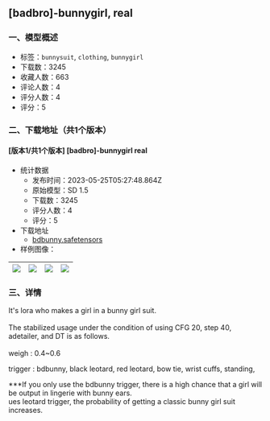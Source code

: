 ## [badbro]-bunnygirl, real
### 一、模型概述

- 标签：`bunnysuit`, `clothing`, `bunnygirl`
- 下载数：3245
- 收藏人数：663
- 评论人数：4
- 评分人数：4
- 评分：5

### 二、下载地址（共1个版本）

#### [版本1/共1个版本] [badbro]-bunnygirl real

- 统计数据
  - 发布时间：2023-05-25T05:27:48.864Z
  - 原始模型：SD 1.5
  - 下载数：3245
  - 评分人数：4
  - 评分：5
- 下载地址
  - [bdbunny.safetensors](https://civitai.com/api/download/models/80422)
- 样例图像：

| <img src="https://image.civitai.com/xG1nkqKTMzGDvpLrqFT7WA/62c5153c-e5a4-491d-8e86-ba95fe83b30e/width=450/902623.jpeg" /> | <img src="https://image.civitai.com/xG1nkqKTMzGDvpLrqFT7WA/8e87c4b8-520a-460b-af54-859ff20f1968/width=450/902624.jpeg" /> | <img src="https://image.civitai.com/xG1nkqKTMzGDvpLrqFT7WA/f004c2ab-3a82-4e5c-ab9c-6b961632afca/width=450/902626.jpeg" /> | <img src="https://image.civitai.com/xG1nkqKTMzGDvpLrqFT7WA/3ed21a2f-95c0-43ed-8a6e-6db933b3f8da/width=450/902627.jpeg" /> |
| ---- | ---- | ---- | ---- |


### 三、详情
<p>It's lora who makes a girl in a bunny girl suit.<br /><br />The stabilized usage under the condition of using CFG 20, step 40, adetailer, and DT is as follows.<br /><br />weigh : 0.4~0.6</p><p>trigger : bdbunny, black leotard, red leotard, bow tie, wrist cuffs, standing, <br /></p><p>***If you only use the bdbunny trigger, there is a high chance that a girl will be output in lingerie with bunny ears.<br />ues leotard trigger, the probability of getting a classic bunny girl suit increases.<br /></p>